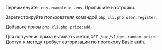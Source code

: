 Переименуйте `.env.example > .env`. Пропишите настройки. 

Зарегистрируйте пользователя командой `php cli.php user:register`.

Добавьте призы `php cli.php prize:add`.

Для получения приза вызывать метод `GET /api/v1/get-random-prize`.
Доступ к методу требует авторизации по протоколу Basic auth.
